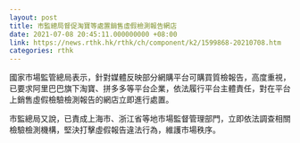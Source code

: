 ```yaml
---
layout: post
title: 市監總局督促淘寶等處置銷售虛假檢測報告網店
date: 2021-07-08 20:45:11.000000000 +08:00
link: https://news.rthk.hk/rthk/ch/component/k2/1599868-20210708.htm
categories: rthk
---
```


國家市場監管總局表示，針對媒體反映部分網購平台可購買質檢報告，高度重視，已要求阿里巴巴旗下淘寶、拼多多等平台企業，依法履行平台主體責任，對在平台上銷售虛假檢驗檢測報告的網店立即進行處置。

市監總局又說，已責成上海市、浙江省等地市場監督管理部門，立即依法調查相關檢驗檢測機構，堅決打擊虛假報告違法行為，維護市場秩序。
